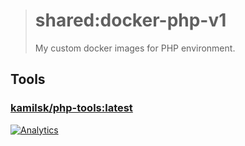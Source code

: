 > # shared:docker-php-v1
>
> My custom docker images for PHP environment.

## Tools

### [kamilsk/php-tools:latest](tools/Dockerfile)

[![Analytics](https://ga-beacon.appspot.com/UA-109817251-4/shared/docker-php-v1:readme)](https://github.com/igrigorik/ga-beacon)
